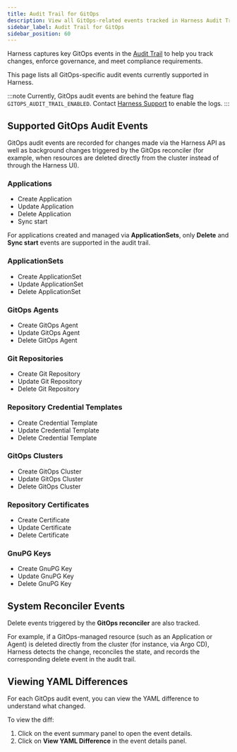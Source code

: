 ```yaml
---
title: Audit Trail for GitOps
description: View all GitOps-related events tracked in Harness Audit Trail.
sidebar_label: Audit Trail for GitOps
sidebar_position: 60
---
```


Harness captures key GitOps events in the [Audit Trail](https://developer.harness.io/docs/platform/governance/audit-trail/) to help you track changes, enforce governance, and meet compliance requirements.

This page lists all GitOps-specific audit events currently supported in Harness.

:::note
Currently, GitOps audit events are behind the feature flag `GITOPS_AUDIT_TRAIL_ENABLED`. Contact [Harness Support](mailto:support@harness.io) to enable the logs.
:::

## Supported GitOps Audit Events

GitOps audit events are recorded for changes made via the Harness API as well as background changes triggered by the GitOps reconciler (for example, when resources are deleted directly from the cluster instead of through the Harness UI).


### Applications

- Create Application  
- Update Application  
- Delete Application  
- Sync start  

For applications created and managed via **ApplicationSets**, only **Delete** and **Sync start** events are supported in the audit trail. 

### ApplicationSets

- Create ApplicationSet  
- Update ApplicationSet  
- Delete ApplicationSet

### GitOps Agents

- Create GitOps Agent  
- Update GitOps Agent  
- Delete GitOps Agent

### Git Repositories

- Create Git Repository  
- Update Git Repository  
- Delete Git Repository

### Repository Credential Templates

- Create Credential Template  
- Update Credential Template  
- Delete Credential Template

### GitOps Clusters

- Create GitOps Cluster  
- Update GitOps Cluster  
- Delete GitOps Cluster

### Repository Certificates

- Create Certificate  
- Update Certificate  
- Delete Certificate

### GnuPG Keys

- Create GnuPG Key  
- Update GnuPG Key  
- Delete GnuPG Key

## System Reconciler Events

Delete events triggered by the **GitOps reconciler** are also tracked.

For example, if a GitOps-managed resource (such as an Application or Agent) is deleted directly from the cluster (for instance, via Argo CD), Harness detects the change, reconciles the state, and records the corresponding delete event in the audit trail.

## Viewing YAML Differences

For each GitOps audit event, you can view the YAML difference to understand what changed.

To view the diff:

1. Click on the event summary panel to open the event details.  
2. Click on **View YAML Difference** in the event details panel.


<div align="center">
  <DocImage path={require('./static/gitops-audit-logs.png')} width="60%" height="60%" title="Click to view full size image" />
</div>

